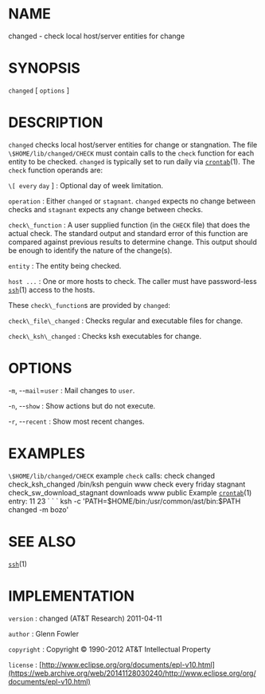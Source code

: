 # NAME

changed - check local host/server entities for change

# SYNOPSIS

`changed` \[ `options` \]

# DESCRIPTION

`changed` checks local host/server entities for change or stangnation.
The file `\$HOME/lib/changed/CHECK` must contain calls to the
`check` function for each entity to be checked. `changed` is
typically set to run daily via
[`crontab`](/web/20141128030240/http://www2.research.att.com/~astopen/man/man1/crontab.html)(1).
The `check` function operands are:

`\[ every` `day` \]
:   Optional day of week limitation.

`operation`
:   Either `changed` or `stagnant`. `changed` expects no change
    between checks and `stagnant` expects any change between checks.

`check\_function`
:   A user supplied function (in the `CHECK` file) that does the
    actual check. The standard output and standard error of this
    function are compared against previous results to determine change.
    This output should be enough to identify the nature of
    the change(s).

`entity`
:   The entity being checked.

`host ...`
:   One or more hosts to check. The caller must have password-less
    [`ssh`](/web/20141128030240/http://www2.research.att.com/~astopen/man/man1/ssh.html)(1)
    access to the hosts.

These `check\_function`s are provided by `changed`:

`check\_file\_changed`
:   Checks regular and executable files for change.

`check\_ksh\_changed`
:   Checks ksh executables for change.

# OPTIONS

-`m`, --`mail`=`user`
:   Mail changes to `user`.

-`n`, --`show`
:   Show actions but do not execute.

-`r`, --`recent`
:   Show most recent changes.

# EXAMPLES

`\$HOME/lib/changed/CHECK` example `check` calls: check changed
check\_ksh\_changed /bin/ksh penguin www check every friday stagnant
check\_sw\_download\_stagnant downloads www public
Example
[`crontab`](/web/20141128030240/http://www2.research.att.com/~astopen/man/man1/crontab.html)(1)
entry: 11 23 \` \` \` ksh -c 'PATH=\$HOME/bin:/usr/common/ast/bin:\$PATH
changed -m bozo'

# SEE ALSO

[`ssh`](/web/20141128030240/http://www2.research.att.com/~astopen/man/man1/ssh.html)(1)

# IMPLEMENTATION

`version`
:   changed (AT&T Research) 2011-04-11

`author`
:   Glenn Fowler

`copyright`
:   Copyright © 1990-2012 AT&T Intellectual Property

`license`
:   [http://www.eclipse.org/org/documents/epl-v10.html](https://web.archive.org/web/20141128030240/http://www.eclipse.org/org/documents/epl-v10.html)


